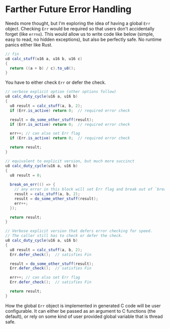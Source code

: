 
# Farther Future Error Handling
Needs more thought, but I'm exploring the idea of having a global `Err` object. Checking `Err` would be required so that users don't accidentally forget (like `errno`). This would allow us to write code like below (simple, easy to read, no hidden exceptions), but also be perfectly safe. No runtime panics either like Rust.

```cs
// fin
u8 calc_stuff(u16 a, u16 b, u16 c)
{
  return ((a + b) / c).to_u8();
}
```

You have to either check `Err` or defer the check.

```cs
// verbose explicit option (other options follow)
u8 calc_duty_cycle(u16 a, u16 b)
{
  u8 result = calc_stuff(a, b, 2);
  if (Err.is_active) return 0;  // required error check

  result = do_some_other_stuff(result);
  if (Err.is_active) return 0;  // required error check

  err++; // can also set Err flag
  if (Err.is_active) return 0;  // required error check

  return result;
}
```

```cs
// equivalent to explicit version, but much more succinct
u8 calc_duty_cycle(u16 a, u16 b)
{
  u8 result = 0;
  
  break_on_err(() => {
    // any error in this block will set Err flag and break out of `break_on_err`
    result = calc_stuff(a, b, 2);
    result = do_some_other_stuff(result);
    err++;
  });

  return result;
}
```

```cs
// Verbose explicit version that defers error checking for speed.
// The caller still has to check or defer the check.
u8 calc_duty_cycle(u16 a, u16 b)
{
  u8 result = calc_stuff(a, b, 2);
  Err.defer_check();  // satisfies Fin

  result = do_some_other_stuff(result);
  Err.defer_check();  // satisfies Fin

  err++; // can also set Err flag
  Err.defer_check();  // satisfies Fin

  return result;
}
```

How the global `Err` object is implemented in generated C code will be user configurable. It can either be passed as an argument to C functions (the default), or rely on some kind of user provided global variable that is thread safe.

<br>
<br>
<br>